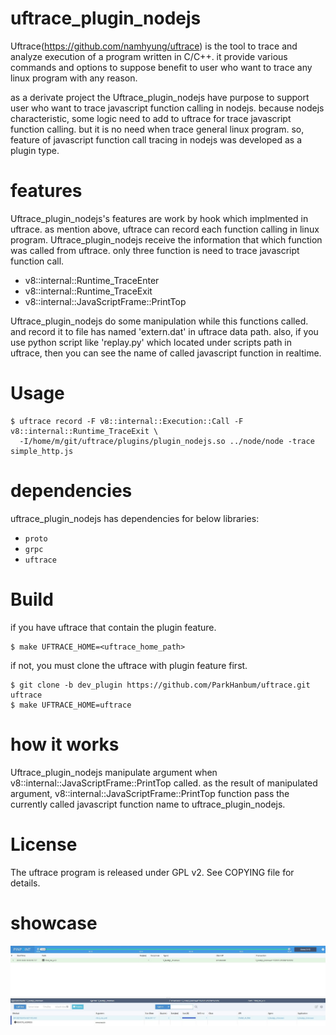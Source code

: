 # uftrace_plugin_nodejs
Uftrace(https://github.com/namhyung/uftrace) is the tool to trace and analyze execution of a program written in C/C++. it provide various commands and options to suppose benefit to user who want to trace any linux program with any reason. 

as a derivate project the Uftrace_plugin_nodejs have purpose to support user who want to trace javascript function calling in nodejs. because nodejs characteristic, some logic need to add to uftrace for trace javascript function calling. but it is no need when trace general linux program. so, feature  of javascript function call tracing in nodejs was developed as a plugin type.


# features
Uftrace_plugin_nodejs's features are work by hook which implmented in uftrace. as mention above, uftrace can record each function calling in linux program. Uftrace_plugin_nodejs receive the information that which function was called from uftrace. only three function is need to trace javascript function call. 
- v8::internal::Runtime_TraceEnter
- v8::internal::Runtime_TraceExit
- v8::internal::JavaScriptFrame::PrintTop

Uftrace_plugin_nodejs do some manipulation while this functions called. and record it to file has named 'extern.dat' in uftrace data path. also, if you use python script like 'replay.py' which located under scripts path in uftrace, then you can see the name of called javascript function in realtime.


# Usage

    $ uftrace record -F v8::internal::Execution::Call -F v8::internal::Runtime_TraceExit \
      -I/home/m/git/uftrace/plugins/plugin_nodejs.so ../node/node -trace simple_http.js

# dependencies 
uftrace_plugin_nodejs has dependencies for below libraries:
* `proto`
* `grpc`
* `uftrace`

# Build
if you have uftrace that contain the plugin feature.

    $ make UFTRACE_HOME=<uftrace_home_path>

if not, you must clone the uftrace with plugin feature first.

    $ git clone -b dev_plugin https://github.com/ParkHanbum/uftrace.git uftrace
    $ make UFTRACE_HOME=uftrace
    
# how it works
Uftrace_plugin_nodejs manipulate argument when v8::internal::JavaScriptFrame::PrintTop called. as the result of manipulated argument, v8::internal::JavaScriptFrame::PrintTop function pass the currently called javascript function name to uftrace_plugin_nodejs.


# License 
The uftrace program is released under GPL v2. See COPYING file for details.

# showcase
![alt text](https://github.com/ParkHanbum/uftrace_plugin_nodejs/blob/gh-pages/pinpoint.jpg)
